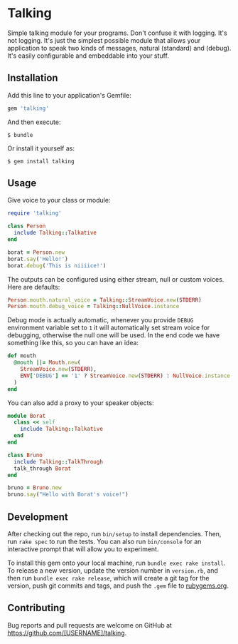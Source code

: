 # Talking

Simple talking module for your programs. Don't confuse it with logging. It's not logging. It's just
the simplest possible module that allows your application to speak two kinds of messages, natural (standard) and (debug). It's easily configurable and embeddable into your stuff.

## Installation

Add this line to your application's Gemfile:

```ruby
gem 'talking'
```

And then execute:

    $ bundle

Or install it yourself as:

    $ gem install talking

## Usage

Give voice to your class or module:

```ruby
require 'talking'

class Person
  include Talking::Talkative
end

borat = Person.new
borat.say('Hello!')
borat.debug('This is niiiice!')
```

The outputs can be configured using either stream, null or custom voices. Here are defaults:

```ruby
Person.mouth.natural_voice = Talking::StreamVoice.new(STDERR)
Person.mouth.debug_voice = Talking::NullVoice.instance
```

Debug mode is actually automatic, whenever you provide `DEBUG` environment variable set to `1`
it will automatically set stream voice for debugging, otherwise the null one will be used. In the
end code we have something like this, so you can have an idea:

```ruby
def mouth
  @mouth ||= Mouth.new(
    StreamVoice.new(STDERR),
    ENV['DEBUG'] == '1' ? StreamVoice.new(STDERR) : NullVoice.instance
  )
end
```

You can also add a proxy to your speaker objects:

```ruby
module Borat
  class << self
    include Talking::Talkative
  end
end

class Bruno
  include Talking::TalkThrough
  talk_through Borat
end

bruno = Bruno.new
bruno.say("Hello with Borat's voice!")
```

## Development

After checking out the repo, run `bin/setup` to install dependencies. Then, run `rake spec` to run the tests. You can also run `bin/console` for an interactive prompt that will allow you to experiment.

To install this gem onto your local machine, run `bundle exec rake install`. To release a new version, update the version number in `version.rb`, and then run `bundle exec rake release`, which will create a git tag for the version, push git commits and tags, and push the `.gem` file to [rubygems.org](https://rubygems.org).

## Contributing

Bug reports and pull requests are welcome on GitHub at https://github.com/[USERNAME]/talking.

